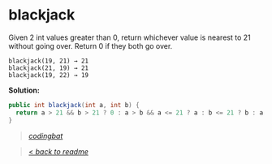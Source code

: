 # blackjack

Given 2 int values greater than 0, return whichever value is nearest to 21 without going over. Return 0 if they both go over.

```
blackjack(19, 21) → 21
blackjack(21, 19) → 21
blackjack(19, 22) → 19
```

**Solution:**

```java
public int blackjack(int a, int b) {
  return a > 21 && b > 21 ? 0 : a > b && a <= 21 ? a : b <= 21 ? b : a;
}
```

> _[codingbat](http://codingbat.com/prob/p117019)_

> [< _back to readme_](/README.md)